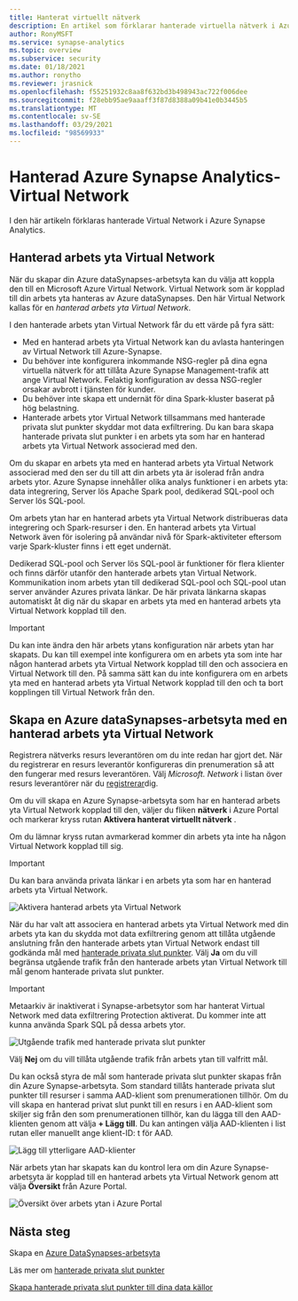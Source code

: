 ```yaml
---
title: Hanterat virtuellt nätverk
description: En artikel som förklarar hanterade virtuella nätverk i Azure Synapse Analytics
author: RonyMSFT
ms.service: synapse-analytics
ms.topic: overview
ms.subservice: security
ms.date: 01/18/2021
ms.author: ronytho
ms.reviewer: jrasnick
ms.openlocfilehash: f55251932c8aa8f632bd3b498943ac722f006dee
ms.sourcegitcommit: f28ebb95ae9aaaff3f87d8388a09b41e0b3445b5
ms.translationtype: MT
ms.contentlocale: sv-SE
ms.lasthandoff: 03/29/2021
ms.locfileid: "98569933"
---
```

# <a name="azure-synapse-analytics-managed-virtual-network"></a>Hanterad Azure Synapse Analytics-Virtual Network

I den här artikeln förklaras hanterade Virtual Network i Azure Synapse Analytics.

## <a name="managed-workspace-virtual-network"></a>Hanterad arbets yta Virtual Network

När du skapar din Azure dataSynapses-arbetsyta kan du välja att koppla den till en Microsoft Azure Virtual Network. Virtual Network som är kopplad till din arbets yta hanteras av Azure dataSynapses. Den här Virtual Network kallas för en *hanterad arbets yta Virtual Network*.

I den hanterade arbets ytan Virtual Network får du ett värde på fyra sätt:

- Med en hanterad arbets yta Virtual Network kan du avlasta hanteringen av Virtual Network till Azure-Synapse.
- Du behöver inte konfigurera inkommande NSG-regler på dina egna virtuella nätverk för att tillåta Azure Synapse Management-trafik att ange Virtual Network. Felaktig konfiguration av dessa NSG-regler orsakar avbrott i tjänsten för kunder.
- Du behöver inte skapa ett undernät för dina Spark-kluster baserat på hög belastning.
- Hanterade arbets ytor Virtual Network tillsammans med hanterade privata slut punkter skyddar mot data exfiltrering. Du kan bara skapa hanterade privata slut punkter i en arbets yta som har en hanterad arbets yta Virtual Network associerad med den.

Om du skapar en arbets yta med en hanterad arbets yta Virtual Network associerad med den ser du till att din arbets yta är isolerad från andra arbets ytor. Azure Synapse innehåller olika analys funktioner i en arbets yta: data integrering, Server lös Apache Spark pool, dedikerad SQL-pool och Server lös SQL-pool.

Om arbets ytan har en hanterad arbets yta Virtual Network distribueras data integrering och Spark-resurser i den. En hanterad arbets yta Virtual Network även för isolering på användar nivå för Spark-aktiviteter eftersom varje Spark-kluster finns i ett eget undernät.

Dedikerad SQL-pool och Server lös SQL-pool är funktioner för flera klienter och finns därför utanför den hanterade arbets ytan Virtual Network. Kommunikation inom arbets ytan till dedikerad SQL-pool och SQL-pool utan server använder Azures privata länkar. De här privata länkarna skapas automatiskt åt dig när du skapar en arbets yta med en hanterad arbets yta Virtual Network kopplad till den.

>[!IMPORTANT]
>Du kan inte ändra den här arbets ytans konfiguration när arbets ytan har skapats. Du kan till exempel inte konfigurera om en arbets yta som inte har någon hanterad arbets yta Virtual Network kopplad till den och associera en Virtual Network till den. På samma sätt kan du inte konfigurera om en arbets yta med en hanterad arbets yta Virtual Network kopplad till den och ta bort kopplingen till Virtual Network från den.

## <a name="create-an-azure-synapse-workspace-with-a-managed-workspace-virtual-network"></a>Skapa en Azure dataSynapses-arbetsyta med en hanterad arbets yta Virtual Network

Registrera nätverks resurs leverantören om du inte redan har gjort det. När du registrerar en resurs leverantör konfigureras din prenumeration så att den fungerar med resurs leverantören. Välj *Microsoft. Network* i listan över resurs leverantörer när du [registrerar](../../azure-resource-manager/management/resource-providers-and-types.md)dig.

Om du vill skapa en Azure Synapse-arbetsyta som har en hanterad arbets yta Virtual Network kopplad till den, väljer du fliken **nätverk** i Azure Portal och markerar kryss rutan **Aktivera hanterat virtuellt nätverk** .

Om du lämnar kryss rutan avmarkerad kommer din arbets yta inte ha någon Virtual Network kopplad till sig.

>[!IMPORTANT]
>Du kan bara använda privata länkar i en arbets yta som har en hanterad arbets yta Virtual Network.

![Aktivera hanterad arbets yta Virtual Network](./media/synapse-workspace-managed-vnet/enable-managed-vnet-1.png)

När du har valt att associera en hanterad arbets yta Virtual Network med din arbets yta kan du skydda mot data exfiltrering genom att tillåta utgående anslutning från den hanterade arbets ytan Virtual Network endast till godkända mål med [hanterade privata slut punkter](./synapse-workspace-managed-private-endpoints.md). Välj **Ja** om du vill begränsa utgående trafik från den hanterade arbets ytan Virtual Network till mål genom hanterade privata slut punkter. 


>[!IMPORTANT]
>Metaarkiv är inaktiverat i Synapse-arbetsytor som har hanterat Virtual Network med data exfiltrering Protection aktiverat. Du kommer inte att kunna använda Spark SQL på dessa arbets ytor.

![Utgående trafik med hanterade privata slut punkter](./media/synapse-workspace-managed-vnet/select-outbound-connectivity.png)

Välj **Nej** om du vill tillåta utgående trafik från arbets ytan till valfritt mål.

Du kan också styra de mål som hanterade privata slut punkter skapas från din Azure Synapse-arbetsyta. Som standard tillåts hanterade privata slut punkter till resurser i samma AAD-klient som prenumerationen tillhör. Om du vill skapa en hanterad privat slut punkt till en resurs i en AAD-klient som skiljer sig från den som prenumerationen tillhör, kan du lägga till den AAD-klienten genom att välja **+ Lägg till**. Du kan antingen välja AAD-klienten i list rutan eller manuellt ange klient-ID: t för AAD.

![Lägg till ytterligare AAD-klienter](./media/synapse-workspace-managed-vnet/add-additional-azure-active-directory-tenants.png)

När arbets ytan har skapats kan du kontrol lera om din Azure Synapse-arbetsyta är kopplad till en hanterad arbets yta Virtual Network genom att välja **Översikt** från Azure Portal.

![Översikt över arbets ytan i Azure Portal](./media/synapse-workspace-managed-vnet/enable-managed-vnet-2.png)

## <a name="next-steps"></a>Nästa steg

Skapa en [Azure DataSynapses-arbetsyta](../quickstart-create-workspace.md)

Läs mer om [hanterade privata slut punkter](./synapse-workspace-managed-private-endpoints.md)

[Skapa hanterade privata slut punkter till dina data källor](./how-to-create-managed-private-endpoints.md)
